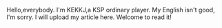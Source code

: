 Hello,everybody.
I'm KEKKJ,a KSP ordinary player.
My English isn't good, I'm sorry.
I will upload my article here.
Welcome to read it!
